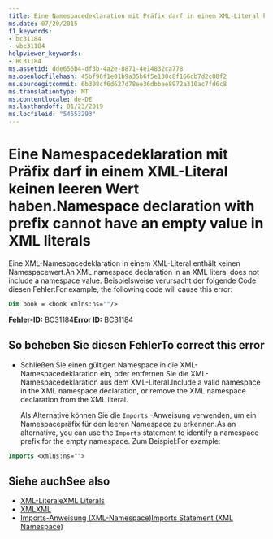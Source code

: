 ```yaml
---
title: Eine Namespacedeklaration mit Präfix darf in einem XML-Literal keinen leeren Wert haben.
ms.date: 07/20/2015
f1_keywords:
- bc31184
- vbc31184
helpviewer_keywords:
- BC31184
ms.assetid: dde656b4-df3b-4a2e-8871-4e14832ca778
ms.openlocfilehash: 45bf96f1e01b9a35b6f5e130c8f166db7d2c88f2
ms.sourcegitcommit: 6b308cf6d627d78ee36dbbae8972a310ac7fd6c8
ms.translationtype: MT
ms.contentlocale: de-DE
ms.lasthandoff: 01/23/2019
ms.locfileid: "54653293"
---
```

# <a name="namespace-declaration-with-prefix-cannot-have-an-empty-value-in-xml-literals"></a><span data-ttu-id="db4dd-102">Eine Namespacedeklaration mit Präfix darf in einem XML-Literal keinen leeren Wert haben.</span><span class="sxs-lookup"><span data-stu-id="db4dd-102">Namespace declaration with prefix cannot have an empty value in XML literals</span></span>
<span data-ttu-id="db4dd-103">Eine XML-Namespacedeklaration in einem XML-Literal enthält keinen Namespacewert.</span><span class="sxs-lookup"><span data-stu-id="db4dd-103">An XML namespace declaration in an XML literal does not include a namespace value.</span></span> <span data-ttu-id="db4dd-104">Beispielsweise verursacht der folgende Code diesen Fehler:</span><span class="sxs-lookup"><span data-stu-id="db4dd-104">For example, the following code will cause this error:</span></span>  
  
```vb  
Dim book = <book xmlns:ns=""/>  
```  
  
 <span data-ttu-id="db4dd-105">**Fehler-ID:** BC31184</span><span class="sxs-lookup"><span data-stu-id="db4dd-105">**Error ID:** BC31184</span></span>  
  
## <a name="to-correct-this-error"></a><span data-ttu-id="db4dd-106">So beheben Sie diesen Fehler</span><span class="sxs-lookup"><span data-stu-id="db4dd-106">To correct this error</span></span>  
  
-   <span data-ttu-id="db4dd-107">Schließen Sie einen gültigen Namespace in die XML-Namespacedeklaration ein, oder entfernen Sie die XML-Namespacedeklaration aus dem XML-Literal.</span><span class="sxs-lookup"><span data-stu-id="db4dd-107">Include a valid namespace in the XML namespace declaration, or remove the XML namespace declaration from the XML literal.</span></span>  
  
     <span data-ttu-id="db4dd-108">Als Alternative können Sie die `Imports` -Anweisung verwenden, um ein Namespacepräfix für den leeren Namespace zu erkennen.</span><span class="sxs-lookup"><span data-stu-id="db4dd-108">As an alternative, you can use the `Imports` statement to identify a namespace prefix for the empty namespace.</span></span> <span data-ttu-id="db4dd-109">Zum Beispiel:</span><span class="sxs-lookup"><span data-stu-id="db4dd-109">For example:</span></span>  
  
```vb  
Imports <xmlns:ns="">  
```  
  
## <a name="see-also"></a><span data-ttu-id="db4dd-110">Siehe auch</span><span class="sxs-lookup"><span data-stu-id="db4dd-110">See also</span></span>
- [<span data-ttu-id="db4dd-111">XML-Literale</span><span class="sxs-lookup"><span data-stu-id="db4dd-111">XML Literals</span></span>](../../visual-basic/language-reference/xml-literals/index.md)
- [<span data-ttu-id="db4dd-112">XML</span><span class="sxs-lookup"><span data-stu-id="db4dd-112">XML</span></span>](../../visual-basic/programming-guide/language-features/xml/index.md)
- [<span data-ttu-id="db4dd-113">Imports-Anweisung (XML-Namespace)</span><span class="sxs-lookup"><span data-stu-id="db4dd-113">Imports Statement (XML Namespace)</span></span>](../../visual-basic/language-reference/statements/imports-statement-xml-namespace.md)
